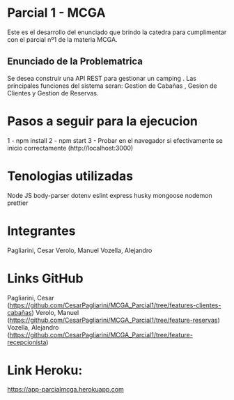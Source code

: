 # Parcial 1 - MCGA

Este es el desarrollo del enunciado que brindo la catedra para cumplimentar con el parcial nº1 de la materia MCGA.

## Enunciado de la Problematrica 

Se desea construir una API REST para gestionar un camping . Las principales funciones del sistema seran: Gestion de Cabañas , Gesion de Clientes y Gestion de Reservas.



# Pasos a seguir para la ejecucion

1 - npm install
2 - npm start
3 - Probar en el navegador si efectivamente se inicio correctamente (http://localhost:3000)

# Tenologias utilizadas

Node JS
body-parser
dotenv
eslint
express
husky
mongoose
nodemon
prettier


# Integrantes

Pagliarini, Cesar 
Verolo, Manuel
Vozella, Alejandro 


# Links GitHub
Pagliarini, Cesar (https://github.com/CesarPagliarini/MCGA_Parcial1/tree/features-clientes-cabañas)
Verolo, Manuel (https://github.com/CesarPagliarini/MCGA_Parcial1/tree/feature-reservas)
Vozella, Alejandro (https://github.com/CesarPagliarini/MCGA_Parcial1/tree/feature-recepcionista)

# Link Heroku: 

https://app-parcialmcga.herokuapp.com